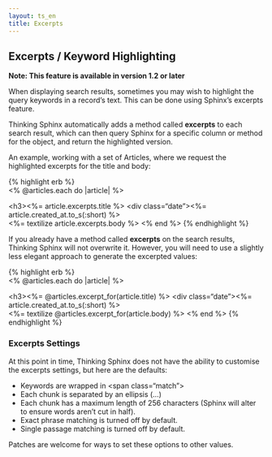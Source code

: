 ```yaml
---
layout: ts_en
title: Excerpts
---
```



Excerpts / Keyword Highlighting
-------------------------------

**Note: This feature is available in version 1.2 or later**

When displaying search results, sometimes you may wish to highlight the
query keywords in a record’s text. This can be done using Sphinx’s
excerpts feature.

Thinking Sphinx automatically adds a method called **excerpts** to each
search result, which can then query Sphinx for a specific column or
method for the object, and return the highlighted version.

An example, working with a set of Articles, where we request the
highlighted excerpts for the title and body:

{% highlight erb %}  
<% @articles.each do |article| %>

<div>
&lt;h3&gt;<%= article.excerpts.title %></h3>  
 &lt;div class=“date”&gt;<%= article.created_at.to_s(:short) %></div>  
 <%= textilize article.excerpts.body %>

</div>
<% end %>  
{% endhighlight %}

If you already have a method called **excerpts** on the search results,
Thinking Sphinx will not overwrite it. However, you will need to use a
slightly less elegant approach to generate the excerpted values:

{% highlight erb %}  
<% @articles.each do |article| %>

<div>
&lt;h3&gt;<%= @articles.excerpt_for(article.title) %></h3>  
 &lt;div class=“date”&gt;<%= article.created_at.to_s(:short) %></div>  
 <%= textilize @articles.excerpt_for(article.body) %>

</div>
<% end %>  
{% endhighlight %}

### Excerpts Settings

At this point in time, Thinking Sphinx does not have the ability to
customise the excerpts settings, but here are the defaults:

-   Keywords are wrapped in &lt;span class=“match”&gt;
-   Each chunk is separated by an ellipsis (…)
-   Each chunk has a maximum length of 256 characters (Sphinx will alter
    to ensure words aren’t cut in half).
-   Exact phrase matching is turned off by default.
-   Single passage matching is turned off by default.

Patches are welcome for ways to set these options to other values.

